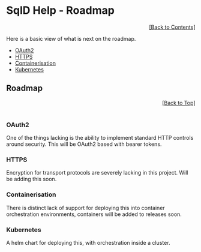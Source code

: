 ﻿# SqlD Help - Roadmap

<div align="right">
	<a href="https://github.com/RealOrko/sql-d/blob/master/docs/_.md#sqld-help---contents">[Back to Contents]</a>
</div>

Here is a basic view of what is next on the roadmap.

  * [OAuth2](#OAuth2)
  * [HTTPS](#HTTPS)
  * [Containerisation](#Containerisation)
  * [Kubernetes](#Kubernetes)
 
## Roadmap

<div align="right">
	<a href="#sqld-help---roadmap">[Back to Top]</a>
</div>
<br/>

### OAuth2

One of the things lacking is the ability to implement standard HTTP controls around security. This will be OAuth2 based with bearer tokens. 

### HTTPS

Encryption for transport protocols are severely lacking in this project. Will be adding this soon. 

### Containerisation

There is distinct lack of support for deploying this into container orchestration environments, containers will be added to releases soon. 

### Kubernetes

A helm chart for deploying this, with orchestration inside a cluster. 
